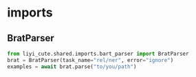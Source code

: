 # imports
## BratParser
```python
from liyi_cute.shared.imports.bart_parser import BratParser
brat = BratParser(task_name="rel/ner", error="ignore")
examples = await brat.parse("to/you/path")

```